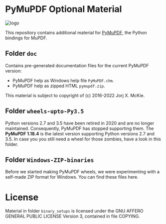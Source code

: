 # PyMuPDF Optional Material

![logo](https://github.com/pymupdf/PyMuPDF/blob/master/demo/pymupdf.jpg)

This repository contains additional material for [PyMuPDF](https://github.com/rk700/PyMuPDF), the Python bindings for MuPDF.

## Folder `doc`
Contains pre-generated documentation files for the current PyMuPDF version:

* PyMuPDF help as Windows help file ``PyMuPDF.chm``.
* PyMuPDF help as zipped HTML `pymupdf.zip`.

This material is subject to copyright of (c) 2016-2022 Jorj X. McKie.

## Folder `wheels-upto-Py3.5`
Python versions 2.7 and 3.5 have been retired in 2020 and are no longer maintained. Consequently, PyMuPDF has stopped supporting them. The **PyMuPDF 1.18.4** is the latest version supporting Python versions 2.7 and 3.5. In case you you still need a wheel for those zombies, have a look in this folder.

## Folder `Windows-ZIP-binaries`
Before we started making PyMuPDF wheels, we were experimenting with a self-made ZIP format for Windows. You can find these files here.

# License
Material in folder ``binary_setups`` is licensed under the GNU AFFERO GENERAL PUBLIC LICENSE Version 3, contained in file COPYING.
